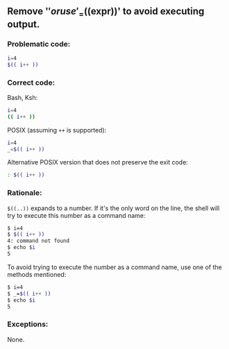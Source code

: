## Remove '$' or use '_=$((expr))' to avoid executing output.

### Problematic code:

```sh
i=4
$(( i++ ))
```

### Correct code:

Bash, Ksh:

```sh
i=4
(( i++ ))
```

POSIX (assuming `++` is supported):

```sh
i=4
_=$(( i++ ))
```

Alternative POSIX version that does not preserve the exit code:

```sh
: $(( i++ ))
```

### Rationale:

`$((..))` expands to a number. If it's the only word on the line, the shell will try to execute this number as a command name:

```sh
$ i=4
$ $(( i++ ))
4: command not found
$ echo $i
5
```

To avoid trying to execute the number as a command name, use one of the methods mentioned:

```sh
$ i=4
$ _=$(( i++ ))
$ echo $i
5
```

### Exceptions:

None.
